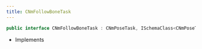 ```yaml
---
title: CNmFollowBoneTask
---
```


```csharp
public interface CNmFollowBoneTask : CNmPoseTask, ISchemaClass<CNmPoseTask>, ISchemaClass<CNmFollowBoneTask>, ISchemaField, ISchemaClass, INativeHandle
```

- Implements

